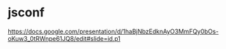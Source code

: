 # jsconf
https://docs.google.com/presentation/d/1haBjNbzEdknAyO3MmFQy0bOs-oKuw3_0tRWnpe61JQ8/edit#slide=id.p1
